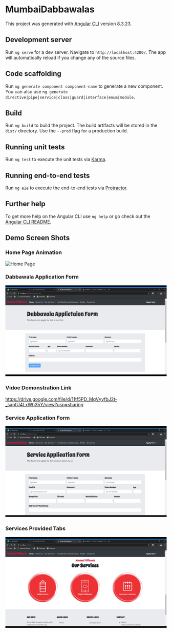 # MumbaiDabbawalas

This project was generated with [Angular CLI](https://github.com/angular/angular-cli) version 8.3.23.

## Development server

Run `ng serve` for a dev server. Navigate to `http://localhost:4200/`. The app will automatically reload if you change any of the source files.

## Code scaffolding

Run `ng generate component component-name` to generate a new component. You can also use `ng generate directive|pipe|service|class|guard|interface|enum|module`.

## Build

Run `ng build` to build the project. The build artifacts will be stored in the `dist/` directory. Use the `--prod` flag for a production build.

## Running unit tests

Run `ng test` to execute the unit tests via [Karma](https://karma-runner.github.io).

## Running end-to-end tests

Run `ng e2e` to execute the end-to-end tests via [Protractor](http://www.protractortest.org/).

## Further help

To get more help on the Angular CLI use `ng help` or go check out the [Angular CLI README](https://github.com/angular/angular-cli/blob/master/README.md).

## Demo Screen Shots
### Home Page Animation
![Home Page](https://github.com/ChiragJRana/mumbaiDabbawala-Angular/blob/master/src/assets/demo_video.gif?raw=true)

### Dabbawala Application Form
![Home Page](https://github.com/ChiragJRana/mumbaiDabbawala-Angular/blob/master/dabba_application.png?raw=true)

### Vidoe Demonstration Link
https://drive.google.com/file/d/11tf5PD_MqVyyfbJ2t-_saptU4LxWh35Y/view?usp=sharing


### Service Application Form
![Home Page](https://github.com/ChiragJRana/mumbaiDabbawala-Angular/blob/master/service_application.png?raw=true)

### Services Provided Tabs
![Home Page](https://github.com/ChiragJRana/mumbaiDabbawala-Angular/blob/master/services.png?raw=true)

